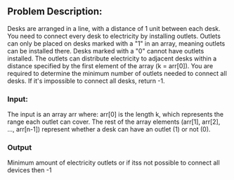 ## Problem Description:
Desks are arranged in a line, with a distance of 1 unit between each desk.
You need to connect every desk to electricity by installing outlets.
Outlets can only be placed on desks marked with a "1" in an array, meaning outlets can be installed there. Desks marked with a "0" cannot have outlets installed.
The outlets can distribute electricity to adjacent desks within a distance specified by the first element of the array (k = arr[0]).
You are required to determine the minimum number of outlets needed to connect all desks. If it's impossible to connect all desks, return -1.
### Input:
The input is an array arr where:
arr[0] is the length k, which represents the range each outlet can cover.
The rest of the array elements (arr[1], arr[2], ..., arr[n-1]) represent whether a desk can have an outlet (1) or not (0).
### Output
Minimum amount of electricity outlets or if itss not possible to connect all devices then -1